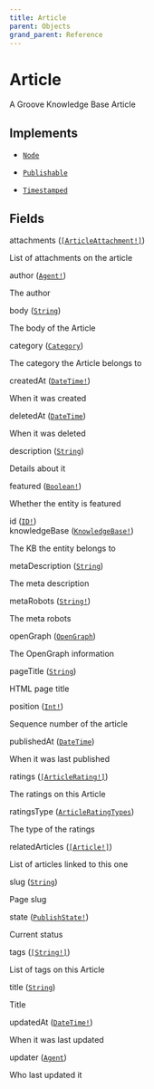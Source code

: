 ```yaml
---
title: Article
parent: Objects
grand_parent: Reference
---
```


# Article

A Groove Knowledge Base Article

## Implements

- <code><a href="/docs/reference/interface/node">Node</a></code></li>

- <code><a href="/docs/reference/interface/publishable">Publishable</a></code></li>

- <code><a href="/docs/reference/interface/timestamped">Timestamped</a></code></li>

## Fields

<div class="field-entry ">
  <span id="attachments" class="field-name anchored">attachments (<code><a href="/docs/reference/object/articleattachment">[ArticleAttachment!]</a></code>)</span>

  <div class="description-wrapper">
   <p>List of attachments on the article</p>

  </div>
</div>

<div class="field-entry ">
  <span id="author" class="field-name anchored">author (<code><a href="/docs/reference/object/agent">Agent!</a></code>)</span>

  <div class="description-wrapper">
   <p>The author</p>

  </div>
</div>

<div class="field-entry ">
  <span id="body" class="field-name anchored">body (<code><a href="/docs/reference/scalar/string">String</a></code>)</span>

  <div class="description-wrapper">
   <p>The body of the Article</p>

  </div>
</div>

<div class="field-entry ">
  <span id="category" class="field-name anchored">category (<code><a href="/docs/reference/object/category">Category</a></code>)</span>

  <div class="description-wrapper">
   <p>The category the Article belongs to</p>

  </div>
</div>

<div class="field-entry ">
  <span id="createdat" class="field-name anchored">createdAt (<code><a href="/docs/reference/scalar/datetime">DateTime!</a></code>)</span>

  <div class="description-wrapper">
   <p>When it was created</p>

  </div>
</div>

<div class="field-entry ">
  <span id="deletedat" class="field-name anchored">deletedAt (<code><a href="/docs/reference/scalar/datetime">DateTime</a></code>)</span>

  <div class="description-wrapper">
   <p>When it was deleted</p>

  </div>
</div>

<div class="field-entry ">
  <span id="description" class="field-name anchored">description (<code><a href="/docs/reference/scalar/string">String</a></code>)</span>

  <div class="description-wrapper">
   <p>Details about it</p>

  </div>
</div>

<div class="field-entry ">
  <span id="featured" class="field-name anchored">featured (<code><a href="/docs/reference/scalar/boolean">Boolean!</a></code>)</span>

  <div class="description-wrapper">
   <p>Whether the entity is featured</p>

  </div>
</div>

<div class="field-entry ">
  <span id="id" class="field-name anchored">id (<code><a href="/docs/reference/scalar/id">ID!</a></code>)</span>

  <div class="description-wrapper">

  </div>
</div>

<div class="field-entry ">
  <span id="knowledgebase" class="field-name anchored">knowledgeBase (<code><a href="/docs/reference/object/knowledgebase">KnowledgeBase!</a></code>)</span>

  <div class="description-wrapper">
   <p>The KB the entity belongs to</p>

  </div>
</div>

<div class="field-entry ">
  <span id="metadescription" class="field-name anchored">metaDescription (<code><a href="/docs/reference/scalar/string">String</a></code>)</span>

  <div class="description-wrapper">
   <p>The meta description</p>

  </div>
</div>

<div class="field-entry ">
  <span id="metarobots" class="field-name anchored">metaRobots (<code><a href="/docs/reference/scalar/string">String!</a></code>)</span>

  <div class="description-wrapper">
   <p>The meta robots</p>

  </div>
</div>

<div class="field-entry ">
  <span id="opengraph" class="field-name anchored">openGraph (<code><a href="/docs/reference/object/opengraph">OpenGraph</a></code>)</span>

  <div class="description-wrapper">
   <p>The OpenGraph information</p>

  </div>
</div>

<div class="field-entry ">
  <span id="pagetitle" class="field-name anchored">pageTitle (<code><a href="/docs/reference/scalar/string">String</a></code>)</span>

  <div class="description-wrapper">
   <p>HTML page title</p>

  </div>
</div>

<div class="field-entry ">
  <span id="position" class="field-name anchored">position (<code><a href="/docs/reference/scalar/int">Int!</a></code>)</span>

  <div class="description-wrapper">
   <p>Sequence number of the article</p>

  </div>
</div>

<div class="field-entry ">
  <span id="publishedat" class="field-name anchored">publishedAt (<code><a href="/docs/reference/scalar/datetime">DateTime</a></code>)</span>

  <div class="description-wrapper">
   <p>When it was last published</p>

  </div>
</div>

<div class="field-entry ">
  <span id="ratings" class="field-name anchored">ratings (<code><a href="/docs/reference/object/articlerating">[ArticleRating!]</a></code>)</span>

  <div class="description-wrapper">
   <p>The ratings on this Article</p>

  </div>
</div>

<div class="field-entry ">
  <span id="ratingstype" class="field-name anchored">ratingsType (<code><a href="/docs/reference/enum/articleratingtypes">ArticleRatingTypes</a></code>)</span>

  <div class="description-wrapper">
   <p>The type of the ratings</p>

  </div>
</div>

<div class="field-entry ">
  <span id="relatedarticles" class="field-name anchored">relatedArticles (<code><a href="/docs/reference/object/article">[Article!]</a></code>)</span>

  <div class="description-wrapper">
   <p>List of articles linked to this one</p>

  </div>
</div>

<div class="field-entry ">
  <span id="slug" class="field-name anchored">slug (<code><a href="/docs/reference/scalar/string">String</a></code>)</span>

  <div class="description-wrapper">
   <p>Page slug</p>

  </div>
</div>

<div class="field-entry ">
  <span id="state" class="field-name anchored">state (<code><a href="/docs/reference/enum/publishstate">PublishState!</a></code>)</span>

  <div class="description-wrapper">
   <p>Current status</p>

  </div>
</div>

<div class="field-entry ">
  <span id="tags" class="field-name anchored">tags (<code><a href="/docs/reference/scalar/string">[String!]</a></code>)</span>

  <div class="description-wrapper">
   <p>List of tags on this Article</p>

  </div>
</div>

<div class="field-entry ">
  <span id="title" class="field-name anchored">title (<code><a href="/docs/reference/scalar/string">String</a></code>)</span>

  <div class="description-wrapper">
   <p>Title</p>

  </div>
</div>

<div class="field-entry ">
  <span id="updatedat" class="field-name anchored">updatedAt (<code><a href="/docs/reference/scalar/datetime">DateTime!</a></code>)</span>

  <div class="description-wrapper">
   <p>When it was last updated</p>

  </div>
</div>

<div class="field-entry ">
  <span id="updater" class="field-name anchored">updater (<code><a href="/docs/reference/object/agent">Agent</a></code>)</span>

  <div class="description-wrapper">
   <p>Who last updated it</p>

  </div>
</div>

